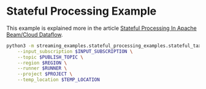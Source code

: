 # Stateful Processing Example

This example is explained more in the article [Stateful Processing In Apache Beam/Cloud Dataflow](https://medium.com/google-cloud/stateful-processing-in-apache-beam-cloud-dataflow-109d1880f76a).

```bash
python3 -m streaming_examples.stateful_processing_examples.stateful_taxi \
    --input_subscription $INPUT_SUBSCRIPTION \
    --topic $PUBLISH_TOPIC \
    --region $REGION \
    --runner $RUNNER \
    --project $PROJECT \
    --temp_location $TEMP_LOCATION 
```